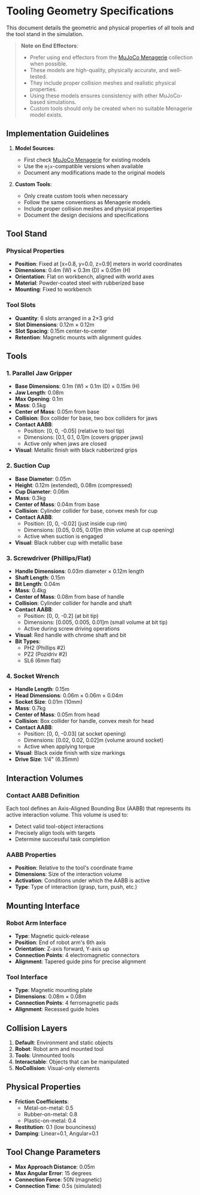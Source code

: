 # Tooling Geometry Specifications

This document details the geometric and physical properties of all tools and the tool stand in the simulation. 

> **Note on End Effectors**:
> - Prefer using end effectors from the [MuJoCo Menagerie](https://github.com/google-deepmind/mujoco_menagerie) collection when possible.
> - These models are high-quality, physically accurate, and well-tested.
> - They include proper collision meshes and realistic physical properties.
> - Using these models ensures consistency with other MuJoCo-based simulations.
> - Custom tools should only be created when no suitable Menagerie model exists.

## Implementation Guidelines

1. **Model Sources**:
   - First check [MuJoCo Menagerie](https://github.com/google-deepmind/mujoco_menagerie) for existing models
   - Use the `mjx`-compatible versions when available
   - Document any modifications made to the original models

2. **Custom Tools**:
   - Only create custom tools when necessary
   - Follow the same conventions as Menagerie models
   - Include proper collision meshes and physical properties
   - Document the design decisions and specifications

## Tool Stand

### Physical Properties
- **Position**: Fixed at [x=0.8, y=0.0, z=0.9] meters in world coordinates
- **Dimensions**: 0.4m (W) × 0.3m (D) × 0.05m (H)
- **Orientation**: Flat on workbench, aligned with world axes
- **Material**: Powder-coated steel with rubberized base
- **Mounting**: Fixed to workbench

### Tool Slots
- **Quantity**: 6 slots arranged in a 2×3 grid
- **Slot Dimensions**: 0.12m × 0.12m
- **Slot Spacing**: 0.15m center-to-center
- **Retention**: Magnetic mounts with alignment guides

## Tools

### 1. Parallel Jaw Gripper
- **Base Dimensions**: 0.1m (W) × 0.1m (D) × 0.15m (H)
- **Jaw Length**: 0.08m
- **Max Opening**: 0.1m
- **Mass**: 0.5kg
- **Center of Mass**: 0.05m from base
- **Collision**: Box collider for base, two box colliders for jaws
- **Contact AABB**: 
  - Position: [0, 0, -0.05] (relative to tool tip)
  - Dimensions: [0.1, 0.1, 0.1]m (covers gripper jaws)
  - Active only when jaws are closed
- **Visual**: Metallic finish with black rubberized grips

### 2. Suction Cup
- **Base Diameter**: 0.05m
- **Height**: 0.12m (extended), 0.08m (compressed)
- **Cup Diameter**: 0.06m
- **Mass**: 0.3kg
- **Center of Mass**: 0.04m from base
- **Collision**: Cylinder collider for base, convex mesh for cup
- **Contact AABB**:
  - Position: [0, 0, -0.02] (just inside cup rim)
  - Dimensions: [0.05, 0.05, 0.01]m (thin volume at cup opening)
  - Active when suction is engaged
- **Visual**: Black rubber cup with metallic base

### 3. Screwdriver (Phillips/Flat)
- **Handle Dimensions**: 0.03m diameter × 0.12m length
- **Shaft Length**: 0.15m
- **Bit Length**: 0.04m
- **Mass**: 0.4kg
- **Center of Mass**: 0.08m from base of handle
- **Collision**: Cylinder collider for handle and shaft
- **Contact AABB**:
  - Position: [0, 0, -0.2] (at bit tip)
  - Dimensions: [0.005, 0.005, 0.01]m (small volume at bit tip)
  - Active during screw driving operations
- **Visual**: Red handle with chrome shaft and bit
- **Bit Types**:
  - PH2 (Phillips #2)
  - PZ2 (Pozidriv #2)
  - SL6 (6mm flat)

### 4. Socket Wrench
- **Handle Length**: 0.15m
- **Head Dimensions**: 0.06m × 0.06m × 0.04m
- **Socket Size**: 0.01m (10mm)
- **Mass**: 0.7kg
- **Center of Mass**: 0.05m from head
- **Collision**: Box collider for handle, convex mesh for head
- **Contact AABB**:
  - Position: [0, 0, -0.03] (at socket opening)
  - Dimensions: [0.02, 0.02, 0.02]m (volume around socket)
  - Active when applying torque
- **Visual**: Black oxide finish with size markings
- **Drive Size**: 1/4" (6.35mm)

## Interaction Volumes

### Contact AABB Definition
Each tool defines an Axis-Aligned Bounding Box (AABB) that represents its active interaction volume. This volume is used to:
- Detect valid tool-object interactions
- Precisely align tools with targets
- Determine successful task completion

### AABB Properties
- **Position**: Relative to the tool's coordinate frame
- **Dimensions**: Size of the interaction volume
- **Activation**: Conditions under which the AABB is active
- **Type**: Type of interaction (grasp, turn, push, etc.)

## Mounting Interface

### Robot Arm Interface
- **Type**: Magnetic quick-release
- **Position**: End of robot arm's 6th axis
- **Orientation**: Z-axis forward, Y-axis up
- **Connection Points**: 4 electromagnetic connectors
- **Alignment**: Tapered guide pins for precise alignment

### Tool Interface
- **Type**: Magnetic mounting plate
- **Dimensions**: 0.08m × 0.08m
- **Connection Points**: 4 ferromagnetic pads
- **Alignment**: Recessed guide holes

## Collision Layers
1. **Default**: Environment and static objects
2. **Robot**: Robot arm and mounted tool
3. **Tools**: Unmounted tools
4. **Interactable**: Objects that can be manipulated
5. **NoCollision**: Visual-only elements

## Physical Properties
- **Friction Coefficients**:
  - Metal-on-metal: 0.5
  - Rubber-on-metal: 0.8
  - Plastic-on-metal: 0.4
- **Restitution**: 0.1 (low bounciness)
- **Damping**: Linear=0.1, Angular=0.1

## Tool Change Parameters
- **Max Approach Distance**: 0.05m
- **Max Angular Error**: 15 degrees
- **Connection Force**: 50N (magnetic)
- **Connection Time**: 0.5s (simulated)
